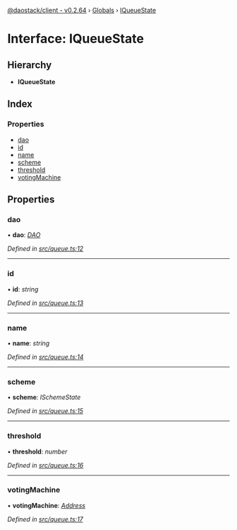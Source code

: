 [@daostack/client - v0.2.64](../README.md) › [Globals](../globals.md) › [IQueueState](iqueuestate.md)

# Interface: IQueueState

## Hierarchy

* **IQueueState**

## Index

### Properties

* [dao](iqueuestate.md#dao)
* [id](iqueuestate.md#id)
* [name](iqueuestate.md#name)
* [scheme](iqueuestate.md#scheme)
* [threshold](iqueuestate.md#threshold)
* [votingMachine](iqueuestate.md#votingmachine)

## Properties

###  dao

• **dao**: *[DAO](../classes/dao.md)*

*Defined in [src/queue.ts:12](https://github.com/daostack/client/blob/ca3cbac/src/queue.ts#L12)*

___

###  id

• **id**: *string*

*Defined in [src/queue.ts:13](https://github.com/daostack/client/blob/ca3cbac/src/queue.ts#L13)*

___

###  name

• **name**: *string*

*Defined in [src/queue.ts:14](https://github.com/daostack/client/blob/ca3cbac/src/queue.ts#L14)*

___

###  scheme

• **scheme**: *ISchemeState*

*Defined in [src/queue.ts:15](https://github.com/daostack/client/blob/ca3cbac/src/queue.ts#L15)*

___

###  threshold

• **threshold**: *number*

*Defined in [src/queue.ts:16](https://github.com/daostack/client/blob/ca3cbac/src/queue.ts#L16)*

___

###  votingMachine

• **votingMachine**: *[Address](../globals.md#address)*

*Defined in [src/queue.ts:17](https://github.com/daostack/client/blob/ca3cbac/src/queue.ts#L17)*
